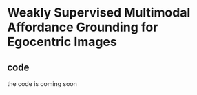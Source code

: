 # Weakly Supervised Multimodal Affordance Grounding for Egocentric Images
## code
the code is coming soon
